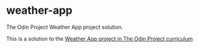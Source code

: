 # weather-app

The Odin Project Weather App project solution.

This is a solution to the <a href="https://www.theodinproject.com/lessons/node-path-javascript-weather-app" target="_blank">Weather App project in The Odin Project curriculum</a>
